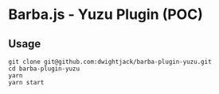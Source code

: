 # Barba.js - Yuzu Plugin (POC)

## Usage

```
git clone git@github.com:dwightjack/barba-plugin-yuzu.git
cd barba-plugin-yuzu
yarn
yarn start
```
